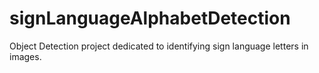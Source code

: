 # signLanguageAlphabetDetection
Object Detection project dedicated to identifying sign language letters in images.
